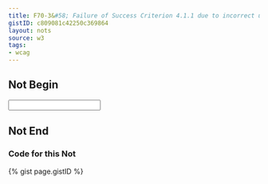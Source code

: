 ```yaml
---
title: F70-3&#58; Failure of Success Criterion 4.1.1 due to incorrect use of start and end tags or attribute markup
gistID: c809081c42250c369864
layout: nots
source: w3
tags:
- wcag
---
```


<h2 aria-describedby="{{ page.gistID }}">Not Begin</h2>
<div class="rendered-not">
<input title="name type="text">
</div> <!-- rendered-not -->

<h2 aria-describedby="{{ page.gistID }}">Not End</h2>

<h3 aria-describedby="{{ page.gistID }}">Code for this Not</h3>
{% gist page.gistID %}